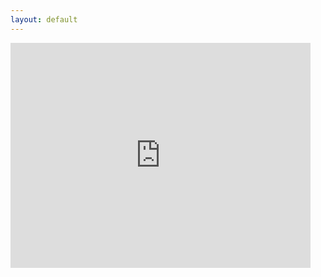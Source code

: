 ```yaml
---
layout: default
---
```

<iframe src="https://giphy.com/embed/3o7btQ0NH6Kl8CxCfK" width="480" height="360" frameBorder="0" class="giphy-embed" allowFullScreen></iframe><p><a href="https://giphy.com/gifs/Dapulse-orange-machine-3o7btQ0NH6Kl8CxCfK"></a></p>
